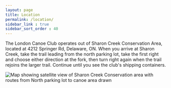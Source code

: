 ```yaml
---
layout: page
title: Location
permalink: /location/
sidebar_link : true
sidebar_sort_order : 40
---
```


The London Canoe Club operates out of Sharon Creek Conservation Area, located at 4212 Springer Rd, Delaware, ON. When you arrive at Sharon Creek, take the trail leading from the north parking lot, take the first right and choose either direction at the fork, then turn right again when the trail rejoins the larger trail. Continue until you see the club's shipping containers.

![Map showing satellite view of Sharon Creek Conservation area with routes from North parking lot to canoe area drawn](/images/location.png)